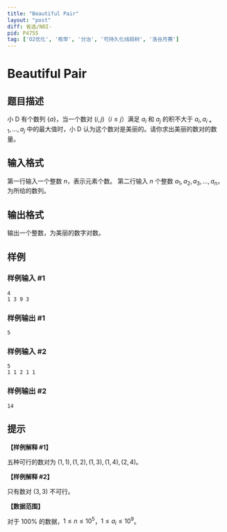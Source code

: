 ```yaml
---
title: "Beautiful Pair"
layout: "post"
diff: 省选/NOI-
pid: P4755
tag: ['O2优化', '枚举', '分治', '可持久化线段树', '洛谷月赛']
---
```

# Beautiful Pair
## 题目描述

小 D 有个数列 $\{a\}$，当一个数对 $(i,j)$（$i \le j$）满足 $a_i$ 和 $a_j$ 的积不大于 $a_i, a_{i+1}, \ldots, a_j$ 中的最大值时，小 D 认为这个数对是美丽的。请你求出美丽的数对的数量。
## 输入格式

第一行输入一个整数 $n$，表示元素个数。
第二行输入 $n$ 个整数 $a_1,a_2,a_3,\ldots,a_n$，为所给的数列。

## 输出格式

输出一个整数，为美丽的数字对数。
## 样例

### 样例输入 #1
```
4
1 3 9 3

```
### 样例输出 #1
```
5

```
### 样例输入 #2
```
5
1 1 2 1 1

```
### 样例输出 #2
```
14

```
## 提示

**【样例解释 #1】**

五种可行的数对为 $(1,1), (1,2), (1,3), (1,4), (2,4)$。

**【样例解释 #2】**

只有数对 $(3,3)$ 不可行。

**【数据范围】**

对于 $100 \%$ 的数据，$1\le n\le{10}^5$，$1\le a_i\le{10}^9$。
